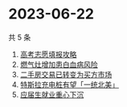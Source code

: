 # 2023-06-22

共 5 条

<!-- BEGIN ZHIHUSEARCH -->
<!-- 最后更新时间 Thu Jun 22 2023 02:08:16 GMT+0800 (China Standard Time) -->
1. [高考志愿填报攻略](https://www.zhihu.com/search?q=高考志愿填报攻略)
1. [燃气灶增加患白血病风险](https://www.zhihu.com/search?q=燃气灶增加患白血病风险)
1. [二手房交易已转变为买方市场](https://www.zhihu.com/search?q=二手房交易已转变为买方市场)
1. [特斯拉充电桩有望「一统北美」](https://www.zhihu.com/search?q=特斯拉充电桩有望「一统北美」)
1. [应届生就业重心下沉](https://www.zhihu.com/search?q=应届生就业重心下沉)
<!-- END ZHIHUSEARCH -->
